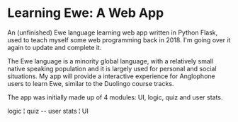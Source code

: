 # Learning Ewe: A Web App

An (unfinished) Ewe language learning web app written in Python Flask, used to teach myself some web programming back in 2018. I'm going over it again to update and complete it.


The Ewe language is a minority global language, with a relatively small native speaking population and it is largely used for personal and social situations. My app will provide a  interactive experience for Anglophone users to learn Ewe, similar to the Duolingo course tracks.

The app was initially made up of 4 modules: UI, logic, quiz and user stats.


logic
¦
quiz -- user stats
¦
UI
